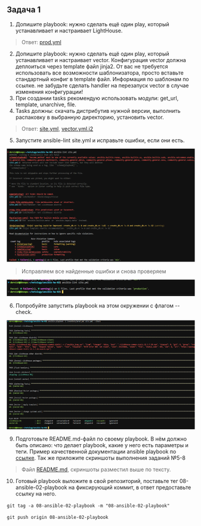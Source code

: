 ## Задача 1

1. Допишите playbook: нужно сделать ещё один play, который устанавливает и настраивает LightHouse.

>Ответ: [prod.yml](./inventory/prod.yml)

2. Допишите playbook: нужно сделать ещё один play, который устанавливает и настраивает vector. Конфигурация vector должна деплоиться через template файл jinja2. От вас не требуется использовать все возможности шаблонизатора, просто вставьте стандартный конфиг в template файл. Информация по шаблонам по ссылке. не забудьте сделать handler на перезапуск vector в случае изменения конфигурации!
3. При создании tasks рекомендую использовать модули: get_url, template, unarchive, file.
4. Tasks должны: скачать дистрибутив нужной версии, выполнить распаковку в выбранную директорию, установить vector.

>Ответ: [site.yml](./site.yml), [vector.yml.j2](./templates/vector.yml.j2)

5. Запустите ansible-lint site.yml и исправьте ошибки, если они есть.

![lint_error](task1/lint_error.png)

>Исправляем все найденные ошибки и снова проверяем

![lint_ok](task1/lint_ok.png)

6. Попробуйте запустить playbook на этом окружении с флагом --check.

![play_check](task1/play_check.png)



9. Подготовьте README.md-файл по своему playbook. В нём должно быть описано: что делает playbook, какие у него есть параметры и теги. Пример качественной документации ansible playbook по [ссылке](https://github.com/opensearch-project/ansible-playbook). Так же приложите скриншоты выполнения заданий №5-8

>Файл [README.md](./README.md), скриншоты разместил выше по тексту.

10. Готовый playbook выложите в свой репозиторий, поставьте тег 08-ansible-02-playbook на фиксирующий коммит, в ответ предоставьте ссылку на него.

`git tag -a 08-ansible-02-playbook -m "08-ansible-02-playbook"`

`git push origin 08-ansible-02-playbook`